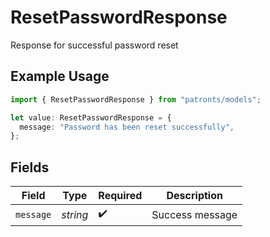 # ResetPasswordResponse

Response for successful password reset

## Example Usage

```typescript
import { ResetPasswordResponse } from "patronts/models";

let value: ResetPasswordResponse = {
  message: "Password has been reset successfully",
};
```

## Fields

| Field              | Type               | Required           | Description        |
| ------------------ | ------------------ | ------------------ | ------------------ |
| `message`          | *string*           | :heavy_check_mark: | Success message    |
